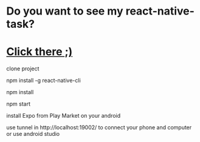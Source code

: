 # Do you want to see my react-native-task?
# <a href="http://uladzimir-yeudakimovich.ml/react-native-task/">Click there ;)</a>

clone project

npm install -g react-native-cli

npm install

npm start

install Expo from Play Market on your android

use tunnel in http://localhost:19002/ to connect your phone and computer or use android studio